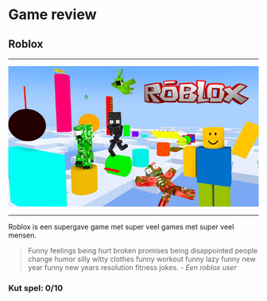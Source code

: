 # Game review

## Roblox

---

![epic roblox funny minecraft video](hq720.webp)

---

Roblox is een supergave game met super veel games met super veel mensen.

> Funny feelings being hurt broken promises being disappointed people change humor silly witty clothes funny workout funny lazy funny new year funny new years resolution fitness jokes. - *Een roblox user*

### Kut spel: 0/10
